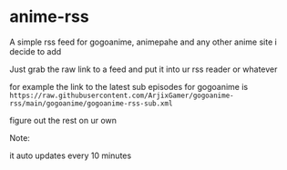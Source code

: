 # anime-rss
A simple rss feed for gogoanime, animepahe and any other anime site i decide to add


Just grab the raw link to a feed and put it into ur rss reader or whatever


for example the link to the latest sub episodes for gogoanime is ``https://raw.githubusercontent.com/ArjixGamer/gogoanime-rss/main/gogoanime/gogoanime-rss-sub.xml``

figure out the rest on ur own

Note:

it auto updates every 10 minutes
